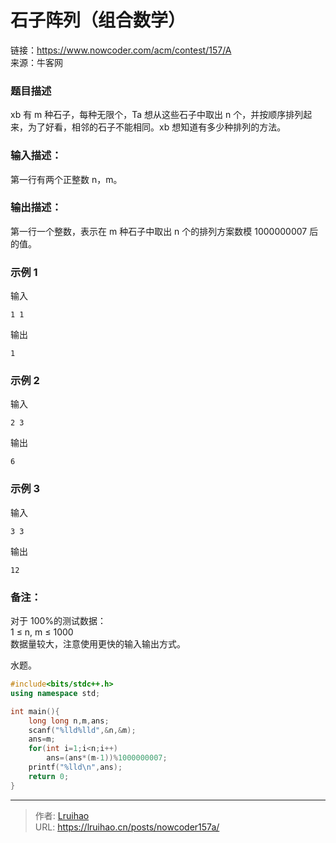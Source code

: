 # 石子阵列（组合数学）


链接：https://www.nowcoder.com/acm/contest/157/A  
来源：牛客网

### 题目描述 
xb 有 m 种石子，每种无限个，Ta 想从这些石子中取出 n 个，并按顺序排列起来，为了好看，相邻的石子不能相同。xb 想知道有多少种排列的方法。

### 输入描述：
第一行有两个正整数 n，m。
### 输出描述：
第一行一个整数，表示在 m 种石子中取出 n 个的排列方案数模 1000000007 后的值。
### 示例 1
输入

    1 1

输出

    1

### 示例 2
输入

    2 3
输出

    6

### 示例 3
输入

    3 3

输出

    12

### 备注：
对于 100%的测试数据：  
1 ≤ n, m ≤ 1000  
数据量较大，注意使用更快的输入输出方式。  

水题。
```cpp
#include<bits/stdc++.h>
using namespace std;

int main(){
    long long n,m,ans;
    scanf("%lld%lld",&n,&m);
    ans=m;
    for(int i=1;i<n;i++)
        ans=(ans*(m-1))%1000000007;
    printf("%lld\n",ans);
	return 0;
}

```

---

> 作者: [Lruihao](https://github.com/Lruihao)  
> URL: https://lruihao.cn/posts/nowcoder157a/  

